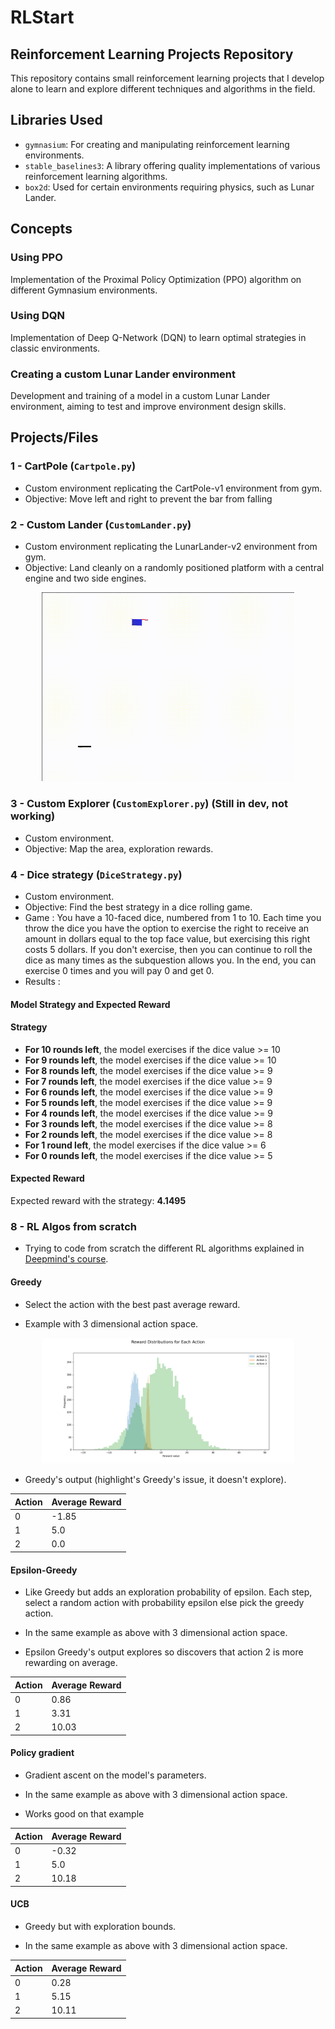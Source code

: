 # RLStart

## Reinforcement Learning Projects Repository

This repository contains small reinforcement learning projects that I develop alone to learn and explore different techniques and algorithms in the field.

## Libraries Used
- `gymnasium`: For creating and manipulating reinforcement learning environments.
- `stable_baselines3`: A library offering quality implementations of various reinforcement learning algorithms.
- `box2d`: Used for certain environments requiring physics, such as Lunar Lander.

## Concepts

### Using PPO
Implementation of the Proximal Policy Optimization (PPO) algorithm on different Gymnasium environments.

### Using DQN
Implementation of Deep Q-Network (DQN) to learn optimal strategies in classic environments.

### Creating a custom Lunar Lander environment
Development and training of a model in a custom Lunar Lander environment, aiming to test and improve environment design skills.

## Projects/Files

### 1 - CartPole (`Cartpole.py`)
- Custom environment replicating the CartPole-v1 environment from gym.
- Objective: Move left and right to prevent the bar from falling

### 2 - Custom Lander (`CustomLander.py`)
- Custom environment replicating the LunarLander-v2 environment from gym.
- Objective: Land cleanly on a randomly positioned platform with a central engine and two side engines.

<p align="center">
  <img src="https://raw.githubusercontent.com/GRDimm/RLStart/main/images/CustomLander.gif" width="80%"/>
</p>

### 3 - Custom Explorer (`CustomExplorer.py`) (Still in dev, not working)
- Custom environment.
- Objective: Map the area, exploration rewards.

### 4 - Dice strategy (`DiceStrategy.py`)
- Custom environment.
- Objective: Find the best strategy in a dice rolling game.
- Game : You have a 10-faced dice, numbered from 1 to 10. Each time you throw the dice you have the option to exercise the right to receive an amount in dollars equal to the top face value, but exercising this right costs 5 dollars. If you don't exercise, then you can continue to roll the dice as many times as the subquestion allows you. In the end, you can exercise 0 times and you will pay 0 and get 0.
- Results : 

#### Model Strategy and Expected Reward

#### Strategy
- **For 10 rounds left**, the model exercises if the dice value >= 10
- **For 9 rounds left**, the model exercises if the dice value >= 10
- **For 8 rounds left**, the model exercises if the dice value >= 9
- **For 7 rounds left**, the model exercises if the dice value >= 9
- **For 6 rounds left**, the model exercises if the dice value >= 9
- **For 5 rounds left**, the model exercises if the dice value >= 9
- **For 4 rounds left**, the model exercises if the dice value >= 9
- **For 3 rounds left**, the model exercises if the dice value >= 8
- **For 2 rounds left**, the model exercises if the dice value >= 8
- **For 1 round left**, the model exercises if the dice value >= 6
- **For 0 rounds left**, the model exercises if the dice value >= 5

#### Expected Reward
Expected reward with the strategy: **4.1495**

### 8 - RL Algos from scratch
- Trying to code from scratch the different RL algorithms explained in [Deepmind's course](https://www.youtube.com/playlist?list=PLqYmG7hTraZDVH599EItlEWsUOsJbAodm).

#### Greedy

- Select the action with the best past average reward.

- Example with 3 dimensional action space.
<p align="center">
  <img src="https://github.com/GRDimm/RLStart/blob/main/8%20-%20RL%20algos%20from%20scratch/images/greedy_reward_distributions.png" width="80%"/>
</p>

- Greedy's output (highlight's Greedy's issue, it doesn't explore).

| Action | Average Reward |
|--------|----------------|
| 0      | -1.85          |
| 1      | 5.0            |
| 2      | 0.0            |

#### Epsilon-Greedy

- Like Greedy but adds an exploration probability of epsilon. Each step, select a random action with probability epsilon else pick the greedy action.

- In the same example as above with 3 dimensional action space.

- Epsilon Greedy's output explores so discovers that action 2 is more rewarding on average.

| Action | Average Reward |
|--------|----------------|
| 0      | 0.86           |
| 1      | 3.31           |
| 2      | 10.03          |

#### Policy gradient

- Gradient ascent on the model's parameters.

- In the same example as above with 3 dimensional action space.

- Works good on that example

| Action | Average Reward |
|--------|----------------|
| 0      | -0.32          |
| 1      | 5.0            |
| 2      | 10.18          |

#### UCB

- Greedy but with exploration bounds.

- In the same example as above with 3 dimensional action space.

| Action | Average Reward |
|--------|----------------|
| 0      | 0.28           |
| 1      | 5.15           |
| 2      | 10.11          |




